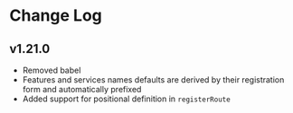 # Change Log

## v1.21.0

- Removed babel
- Features and services names defaults are derived by their registration form and automatically prefixed
- Added support for positional definition in `registerRoute`
